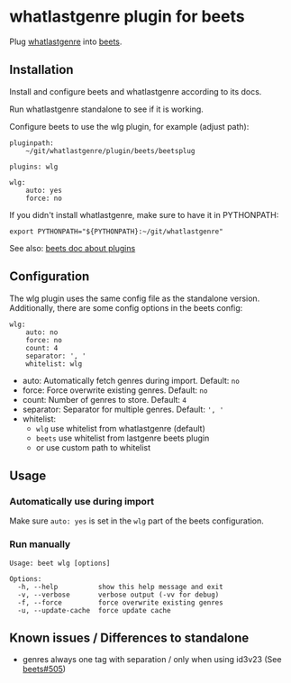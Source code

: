 # whatlastgenre plugin for beets

Plug [whatlastgenre](https://github.com/YetAnotherNerd/whatlastgenre)
into [beets](https://github.com/beetbox/beets).


## Installation

Install and configure beets and whatlastgenre according to its docs.

Run whatlastgenre standalone to see if it is working.

Configure beets to use the wlg plugin, for example (adjust path):

    pluginpath:
        ~/git/whatlastgenre/plugin/beets/beetsplug

    plugins: wlg

    wlg:
        auto: yes
        force: no

If you didn't install whatlastgenre, make sure to have it in PYTHONPATH:

    export PYTHONPATH="${PYTHONPATH}:~/git/whatlastgenre"

See also: [beets doc about plugins](https://beets.readthedocs.io/en/latest/plugins/index.html)


## Configuration

The wlg plugin uses the same config file as the standalone version.
Additionally, there are some config options in the beets config:

    wlg:
        auto: no
        force: no
        count: 4
        separator: ', '
        whitelist: wlg

* auto: Automatically fetch genres during import. Default: `no`
* force: Force overwrite existing genres. Default: `no`
* count: Number of genres to store. Default: `4`
* separator: Separator for multiple genres. Default: `', '`
* whitelist:
    * `wlg` use whitelist from whatlastgenre (default)
    * `beets` use whitelist from lastgenre beets plugin
    * or use custom path to whitelist


## Usage

### Automatically use during import
Make sure `auto: yes` is set in the `wlg` part of the beets configuration.

### Run manually

    Usage: beet wlg [options]

    Options:
      -h, --help          show this help message and exit
      -v, --verbose       verbose output (-vv for debug)
      -f, --force         force overwrite existing genres
      -u, --update-cache  force update cache


## Known issues / Differences to standalone

* genres always one tag with separation / only when using id3v23
(See [beets#505](https://github.com/beetbox/beets/issues/505))
